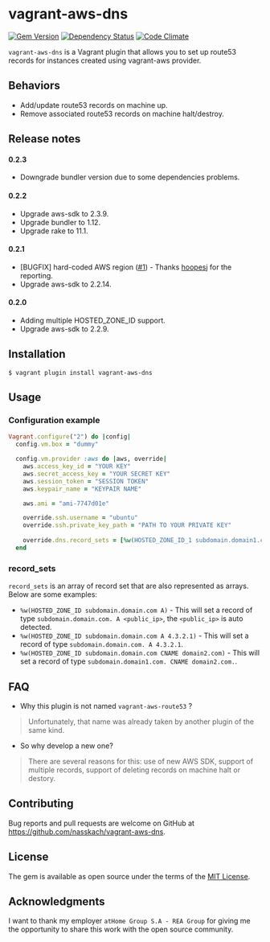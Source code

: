 # vagrant-aws-dns

[![Gem Version](https://badge.fury.io/rb/vagrant-aws-dns.svg)](https://badge.fury.io/rb/vagrant-aws-dns) [![Dependency Status](https://gemnasium.com/nasskach/vagrant-aws-dns.svg)](https://gemnasium.com/nasskach/vagrant-aws-dns) [![Code Climate](https://codeclimate.com/github/nasskach/vagrant-aws-dns/badges/gpa.svg)](https://codeclimate.com/github/nasskach/vagrant-aws-dns)

`vagrant-aws-dns` is a Vagrant plugin that allows you to set up route53 records for instances created using vagrant-aws provider.

## Behaviors

* Add/update route53 records on machine up.
* Remove associated route53 records on machine halt/destroy.

## Release notes
#### 0.2.3

- Downgrade bundler version due to some dependencies problems.

#### 0.2.2

- Upgrade aws-sdk to 2.3.9.
- Upgrade bundler to 1.12.
- Upgrade rake to 11.1.

#### 0.2.1

- [BUGFIX] hard-coded AWS region ([#1](https://github.com/nasskach/vagrant-aws-dns/issues/1)) - Thanks [hoopesj](https://github.com/hoopesj) for the reporting.
- Upgrade aws-sdk to 2.2.14.

#### 0.2.0 

- Adding multiple HOSTED_ZONE_ID support.
- Upgrade aws-sdk to 2.2.9.
 
## Installation

    $ vagrant plugin install vagrant-aws-dns

## Usage

### Configuration example

```ruby
Vagrant.configure("2") do |config|
  config.vm.box = "dummy"

  config.vm.provider :aws do |aws, override|
    aws.access_key_id = "YOUR KEY"
    aws.secret_access_key = "YOUR SECRET KEY"
    aws.session_token = "SESSION TOKEN"
    aws.keypair_name = "KEYPAIR NAME"

    aws.ami = "ami-7747d01e"

    override.ssh.username = "ubuntu"
    override.ssh.private_key_path = "PATH TO YOUR PRIVATE KEY"
    
    override.dns.record_sets = [%w(HOSTED_ZONE_ID_1 subdomain.domain1.com A 4.3.2.1), %w(HOSTED_ZONE_ID_2 subdomain.domain2.com A)]
  end
```

### record_sets

`record_sets` is an array of record set that are also represented as arrays. Below are some examples:

* `%w(HOSTED_ZONE_ID subdomain.domain.com A)` - This will set a record of type `subdomain.domain.com. A <public_ip>`, the `<public_ip>` is auto detected.
* `%w(HOSTED_ZONE_ID subdomain.domain.com A 4.3.2.1)` - This will set a record of type `subdomain.domain.com. A 4.3.2.1`.
* `%w(HOSTED_ZONE_ID subdomain.domain.com CNAME domain2.com)` - This will set a record of type `subdomain.domain1.com. CNAME domain2.com.`.

## FAQ

* Why this plugin is not named `vagrant-aws-route53` ?

> Unfortunately, that name was already taken by another plugin of the same kind.


* So why develop a new one?
 
> There are several reasons for this: use of new AWS SDK, support of multiple records, support of deleting records on machine halt
  or destory.

## Contributing

Bug reports and pull requests are welcome on GitHub at https://github.com/nasskach/vagrant-aws-dns.

## License

The gem is available as open source under the terms of the [MIT License](http://opensource.org/licenses/MIT).

## Acknowledgments

I want to thank my employer `atHome Group S.A - REA Group` for giving me the opportunity to share this work with the open source community.
